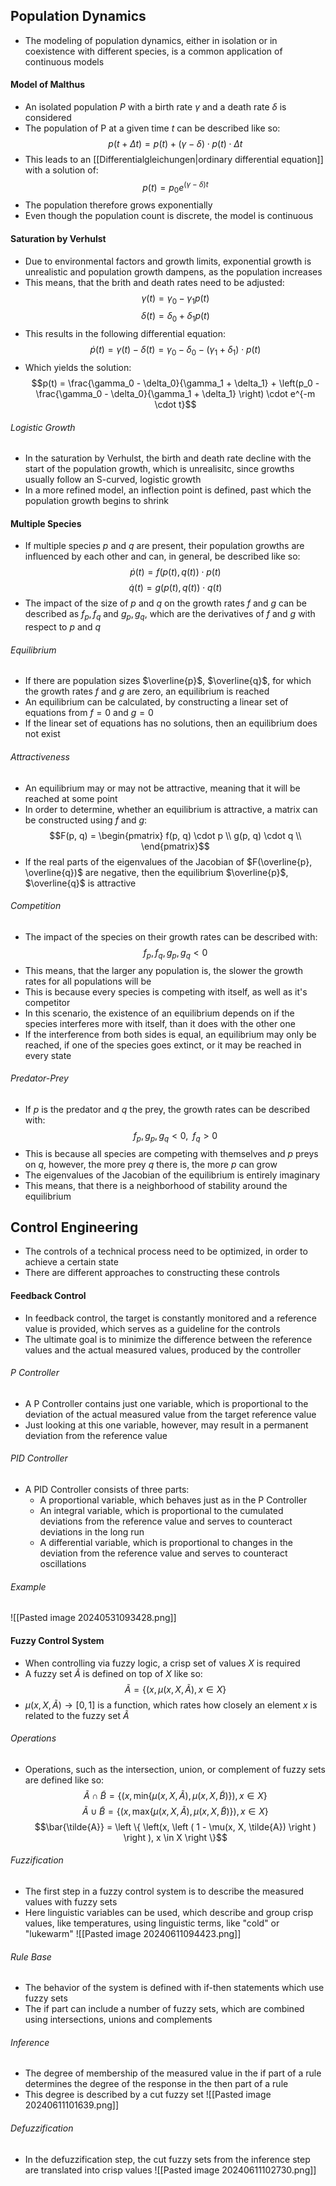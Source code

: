 ## Population Dynamics
- The modeling of population dynamics, either in isolation or in coexistence with different species, is a common application of continuous models 
#### Model of Malthus
- An isolated population $P$ with a birth rate $\gamma$ and a death rate $\delta$ is considered 
- The population of P at a given time $t$ can be described like so:
$$p(t + \Delta t) = p(t) + (\gamma - \delta) \cdot p(t) \cdot \Delta t$$
- This leads to an [[Differentialgleichungen|ordinary differential equation]] with a solution of:
$$p(t) = p_0e^{(\gamma - \delta) t}$$
- The population therefore grows exponentially
- Even though the population count is discrete, the model is continuous
#### Saturation by Verhulst
- Due to environmental factors and growth limits, exponential growth is unrealistic and population growth dampens, as the population increases
- This means, that the brith and death rates need to be adjusted:
$$\gamma(t) = \gamma_0 - \gamma_1p(t)$$
$$\delta(t) = \delta_0 + \delta_1p(t)$$
- This results in the following differential equation:
$$\dot{p}(t) = \gamma(t) - \delta(t) = \gamma_0 - \delta_0 - (\gamma_1 + \delta_1) \cdot p(t)$$
- Which yields the solution:
$$p(t) = \frac{\gamma_0 - \delta_0}{\gamma_1 + \delta_1} + \left(p_0 - \frac{\gamma_0 - \delta_0}{\gamma_1 + \delta_1} \right) \cdot e^{-m \cdot t}$$
###### Logistic Growth
- In the saturation by Verhulst, the birth and death rate decline with the start of the population growth, which is unrealisitc, since growths usually follow an S-curved, logistic growth
- In a more refined model, an inflection point is defined, past which the population growth begins to shrink
#### Multiple Species
- If multiple species $p$ and $q$ are present, their population growths are influenced by each other and can, in general, be described like so:
$$\dot{p}(t) = f(p(t), q(t)) \cdot p(t)$$
$$\dot{q}(t) = g(p(t), q(t)) \cdot q(t)$$
- The impact of the size of $p$ and $q$ on the growth rates $f$ and $g$ can be described as $f_p, f_q$ and $g_p, g_q$, which are the derivatives of $f$ and $g$ with respect to $p$ and $q$
###### Equilibrium
- If there are population sizes $\overline{p}$, $\overline{q}$, for which the growth rates $f$ and $g$ are zero, an equilibrium is reached
- An equilibrium can be calculated, by constructing a linear set of equations from $f = 0$ and $g = 0$
- If the linear set of equations has no solutions, then an equilibrium does not exist
###### Attractiveness
- An equilibrium may or may not be attractive, meaning that it will be reached at some point
- In order to determine, whether an equilibrium is attractive, a matrix can be constructed using $f$ and $g$:
$$F(p, q) = \begin{pmatrix}
f(p, q) \cdot p \\
g(p, q) \cdot q \\
\end{pmatrix}$$
- If the real parts of the eigenvalues of the Jacobian of $F(\overline{p}, \overline{q})$ are negative, then the equilibrium $\overline{p}$, $\overline{q}$ is attractive
###### Competition
- The impact of the species on their growth rates can be described with:
$$f_p, f_q, g_p, g_q < 0$$
- This means, that the larger any population is, the slower the growth rates for all populations will be
- This is because every species is competing with itself, as well as it's competitor
- In this scenario, the existence of an equilibrium depends on if the species interferes more with itself, than it does with the other one
- If the interference from both sides is equal, an equilibrium may only be reached, if one of the species goes extinct, or it may be reached in every state
###### Predator-Prey
- If $p$ is the predator and $q$ the prey, the growth rates can be described with:
$$f_p, g_p, g_q < 0, \; \; f_q > 0$$
- This is because all species are competing with themselves and $p$ preys on $q$, however, the more prey $q$ there is, the more $p$ can grow
- The eigenvalues of the Jacobian of the equilibrium is entirely imaginary
- This means, that there is a neighborhood of stability around the equilibrium
## Control Engineering
- The controls of a technical process need to be optimized, in order to achieve a certain state
- There are different approaches to constructing these controls
#### Feedback Control
- In feedback control, the target is constantly monitored and a reference value is provided, which serves as a guideline for the controls
- The ultimate goal is to minimize the difference between the reference values and the actual measured values, produced by the controller
###### P Controller
- A P Controller contains just one variable, which is proportional to the deviation of the actual measured value from the target reference value
- Just looking at this one variable, however, may result in a permanent deviation from the reference value
###### PID Controller
- A PID Controller consists of three parts:
	- A proportional variable, which behaves just as in the P Controller
	- An integral variable, which is proportional to the cumulated deviations from the reference value and serves to counteract deviations in the long run
	- A differential variable, which is proportional to changes in the deviation from the reference value and serves to counteract oscillations
###### Example
![[Pasted image 20240531093428.png]]
#### Fuzzy Control System
- When controlling via fuzzy logic, a crisp set of values $X$ is required
- A fuzzy set $\tilde{A}$ is defined on top of $X$ like so:
$$\tilde{A} = \left \{ (x, \mu(x, X, \tilde{A}), x \in X\right \}$$
- $\mu(x, X, \tilde{A}) \rightarrow [0, 1]$ is a function, which rates how closely an element $x$ is related to the fuzzy set $\tilde{A}$
###### Operations
- Operations, such as the intersection, union, or complement of fuzzy sets are defined like so:
$$\tilde{A} \cap \tilde{B} = \left \{ \left(x, \text{min} \left \{ \mu(x, X, \tilde{A}), \mu(x, X, \tilde{B})\right \} \right ), x \in X \right \}$$
$$\tilde{A} \cup \tilde{B} = \left \{ \left(x, \text{max} \left \{ \mu(x, X, \tilde{A}), \mu(x, X, \tilde{B})\right \} \right ), x \in X \right \}$$
$$\bar{\tilde{A}} = \left \{ \left(x, \left ( 1 - \mu(x, X, \tilde{A}) \right ) \right ), x \in X \right \}$$
###### Fuzzification
- The first step in a fuzzy control system is to describe the measured values with fuzzy sets
- Here linguistic variables can be used, which describe and group crisp values, like temperatures, using linguistic terms, like "cold" or "lukewarm"
![[Pasted image 20240611094423.png]]
###### Rule Base
- The behavior of the system is defined with if-then statements which use fuzzy sets
- The if part can include a number of fuzzy sets, which are combined using intersections, unions and complements
###### Inference
- The degree of membership of the measured value in the if part of a rule determines the degree of the response in the then part of a rule
- This degree is described by a cut fuzzy set
![[Pasted image 20240611101639.png]]
###### Defuzzification
- In the defuzzification step, the cut fuzzy sets from the inference step are translated into crisp values
![[Pasted image 20240611102730.png]]